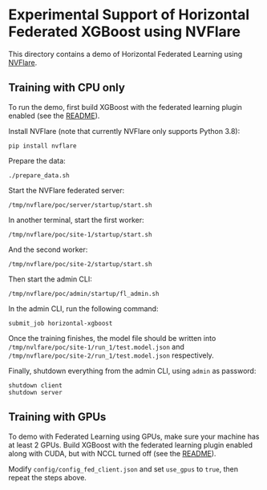 # Experimental Support of Horizontal Federated XGBoost using NVFlare

This directory contains a demo of Horizontal Federated Learning using
[NVFlare](https://nvidia.github.io/NVFlare/).

## Training with CPU only

To run the demo, first build XGBoost with the federated learning plugin enabled (see the
[README](../../plugin/federated/README.md)).

Install NVFlare (note that currently NVFlare only supports Python 3.8):
```shell
pip install nvflare
```

Prepare the data:
```shell
./prepare_data.sh
```

Start the NVFlare federated server:
```shell
/tmp/nvflare/poc/server/startup/start.sh
```

In another terminal, start the first worker:
```shell
/tmp/nvflare/poc/site-1/startup/start.sh
```

And the second worker:
```shell
/tmp/nvflare/poc/site-2/startup/start.sh
```

Then start the admin CLI:
```shell
/tmp/nvflare/poc/admin/startup/fl_admin.sh
```

In the admin CLI, run the following command:
```shell
submit_job horizontal-xgboost
```

Once the training finishes, the model file should be written into
`/tmp/nvlfare/poc/site-1/run_1/test.model.json` and `/tmp/nvflare/poc/site-2/run_1/test.model.json`
respectively.

Finally, shutdown everything from the admin CLI, using `admin` as password:
```shell
shutdown client
shutdown server
```

## Training with GPUs

To demo with Federated Learning using GPUs, make sure your machine has at least 2 GPUs.
Build XGBoost with the federated learning plugin enabled along with CUDA, but with NCCL
turned off (see the [README](../../plugin/federated/README.md)).

Modify `config/config_fed_client.json` and set `use_gpus` to `true`, then repeat the steps
above.
